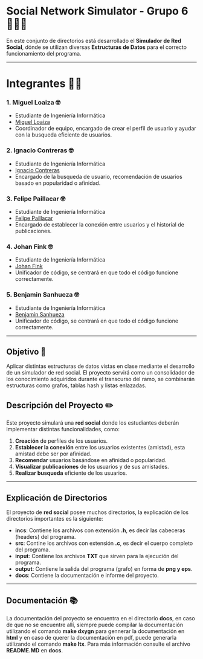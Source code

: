 # Social Network Simulator - Grupo 6 🧍🧍‍♀️

En este conjunto de directorios está desarrollado el **Simulador de Red Social**,
dónde se utilizan diversas **Estructuras de Datos** para el correcto funcionamiento
del programa.

---

# Integrantes 👨‍💻

### 1. Miguel Loaiza 🤓
- Estudiante de Ingeniería Informática
- [Miguel Loaiza](https://github.com/EhMigueh)
- Coordinador de equipo, encargado de crear el perfil de usuario y ayudar con la busqueda eficiente de usuarios.

### 2. Ignacio Contreras 🤓
- Estudiante de Ingeniería Informática
- [Ignacio Contreras](https://github.com/Dysnomia9)
- Encargado de la busqueda de usuario, recomendación de usuarios basado en popularidad o afinidad.

### 3. Felipe Paillacar 🤓
- Estudiante de Ingeniería Informática
- [Felipe Paillacar](https://github.com/FelipePaillacar)
- Encargado de establecer la conexión entre usuarios y el historial de publicaciones.

### 4. Johan Fink 🤓
- Estudiante de Ingeniería Informática
- [Johan Fink](https://github.com/Johannsss)
- Unificador de código, se centrará en que todo el código funcione correctamente.

### 5. Benjamin Sanhueza 🤓
- Estudiante de Ingeniería Informática
- [Benjamin Sanhueza](https://github.com/Bisalva)
- Unificador de código, se centrará en que todo el código funcione correctamente.

---

## Objetivo 🎯

Aplicar distintas estructuras de datos vistas en clase mediante el desarrollo de un simulador de red social. El proyecto servirá como un consolidador de los conocimiento adquiridos durante el transcurso del ramo, se combinarán estructuras como grafos, tablas hash y listas enlazadas.

## Descripción del Proyecto ✏️

Este proyecto simulará una **red social** donde los estudiantes deberán implementar distintas funcionalidades, como:

1. **Creación** de perfiles de los usuarios.
2. **Establecer la conexión** entre los usuarios existentes (amistad), esta amistad debe ser por afinidad.
3. **Recomendar** usuarios basándose en afinidad o popularidad.
4. **Visualizar publicaciones** de los usuarios y de sus amistades.
5. **Realizar busqueda** eficiente de los usuarios.

---

## Explicación de Directorios

El proyecto de **red social** posee muchos directorios, la explicación de los directorios importantes es la siguiente:

- **incs**: Contiene los archivos con extensión **.h**, es decir las cabeceras (headers) del programa.
- **src**: Contine los archivos con extensión **.c**, es decir el cuerpo completo del programa.
- **input**: Contiene los archivos **TXT** que sirven para la ejecución del programa.
- **output**: Contiene la salida del programa (grafo) en forma de **png y eps**.
- **docs**: Contiene la documentación e informe del proyecto.

---

## Documentación 📚

La documentación del proyecto se encuentra en el directorio **docs**, en caso de que no se encuentre allí, siempre puede compilar la documentación utilizando el comando **make dxygn** para gennerar la documentación en **html** y en caso de querer la documentación en pdf, puede generarla utilizando el comando **make ltx**. Para más información consulte el archivo **README.MD** en **docs**.